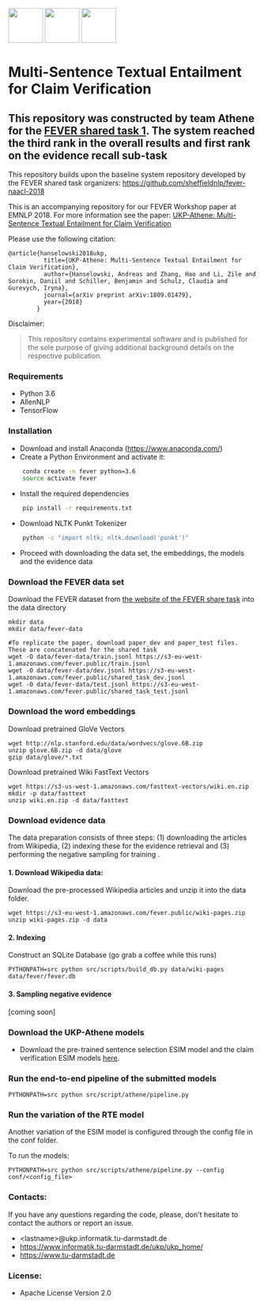 <img src="https://user-images.githubusercontent.com/29311022/27184688-27629126-51e3-11e7-9a23-276628da2430.png" height=70px/>
<img src="https://user-images.githubusercontent.com/29311022/27278631-2e19f99e-54e2-11e7-919c-f89ae0c90648.png" height=70px/>
<img src="https://user-images.githubusercontent.com/29311022/27184769-65c6583a-51e3-11e7-90e0-12a4bdf292e2.png" height=70px/>

# Multi-Sentence Textual Entailment for Claim Verification
## This repository was constructed by team Athene for the [FEVER shared task 1](http://fever.ai/2018/task.html). The system reached the third rank in the overall results and first rank on the evidence recall sub-task

This repository builds upon the baseline system repository developed by the FEVER shared task organizers: https://github.com/sheffieldnlp/fever-naacl-2018

This is an accompanying repository for our FEVER Workshop paper at EMNLP 2018. For more information see the paper: [UKP-Athene: Multi-Sentence Textual Entailment for Claim Verification](https://arxiv.org/pdf/1809.01479.pdf)

Please use the following citation:
```
@article{hanselowski2018ukp,
          title={UKP-Athene: Multi-Sentence Textual Entailment for Claim Verification},
          author={Hanselowski, Andreas and Zhang, Hao and Li, Zile and Sorokin, Daniil and Schiller, Benjamin and Schulz, Claudia and Gurevych, Iryna},
          journal={arXiv preprint arXiv:1809.01479},
          year={2018}
        }
```


Disclaimer:
> This repository contains experimental software and is published for the sole purpose of giving additional background details on the respective publication.


### Requirements
* Python 3.6
* AllenNLP
* TensorFlow

### Installation 

* Download and install Anaconda (https://www.anaconda.com/)
* Create a Python Environment and activate it:
```bash 
    conda create -n fever python=3.6
    source activate fever
```
* Install the required dependencies
```bash
    pip install -r requirements.txt
```
* Download NLTK Punkt Tokenizer
```bash
    python -c "import nltk; nltk.download('punkt')"
```
* Proceed with downloading the data set, the embeddings, the models and the evidence data

### Download the FEVER data set
Download the FEVER dataset from [the website of the FEVER share task](https://sheffieldnlp.github.io/fever/data.html) into the data directory

    mkdir data
    mkdir data/fever-data
    
    #To replicate the paper, download paper_dev and paper_test files. These are concatenated for the shared task
    wget -O data/fever-data/train.jsonl https://s3-eu-west-1.amazonaws.com/fever.public/train.jsonl
    wget -O data/fever-data/dev.jsonl https://s3-eu-west-1.amazonaws.com/fever.public/shared_task_dev.jsonl
    wget -O data/fever-data/test.jsonl https://s3-eu-west-1.amazonaws.com/fever.public/shared_task_test.jsonl


### Download the word embeddings

Download pretrained GloVe Vectors

    wget http://nlp.stanford.edu/data/wordvecs/glove.6B.zip
    unzip glove.6B.zip -d data/glove
    gzip data/glove/*.txt
    
Download pretrained Wiki FastText Vectors

    wget https://s3-us-west-1.amazonaws.com/fasttext-vectors/wiki.en.zip
    mkdir -p data/fasttext
    unzip wiki.en.zip -d data/fasttext


### Download evidence data
The data preparation consists of three steps: (1) downloading the articles from Wikipedia, (2) indexing these for the evidence retrieval and (3) performing the negative sampling for training . 

#### 1. Download Wikipedia data:

Download the pre-processed Wikipedia articles and unzip it into the data folder.
    
    wget https://s3-eu-west-1.amazonaws.com/fever.public/wiki-pages.zip
    unzip wiki-pages.zip -d data
 

#### 2. Indexing 
Construct an SQLite Database (go grab a coffee while this runs)

    PYTHONPATH=src python src/scripts/build_db.py data/wiki-pages data/fever/fever.db
    
#### 3. Sampling negative evidence
[coming soon]

 
### Download the UKP-Athene models
* Download the pre-trained sentence selection ESIM model and the claim verification ESIM models [here](https://public.ukp.informatik.tu-darmstadt.de/fever-2018-team-athene/). 

### Run the end-to-end pipeline of the submitted models

    PYTHONPATH=src python src/script/athene/pipeline.py

### Run the variation of the RTE model
Another variation of the ESIM model is configured through the config file in the conf folder.

To run the models:
    
    PYTHONPATH=src python src/scripts/athene/pipeline.py --config conf/<config_file>
    
### Contacts:
If you have any questions regarding the code, please, don't hesitate to contact the authors or report an issue.
  * \<lastname\>@ukp.informatik.tu-darmstadt.de
  * https://www.informatik.tu-darmstadt.de/ukp/ukp_home/
  * https://www.tu-darmstadt.de    
  
### License:
  * Apache License Version 2.0